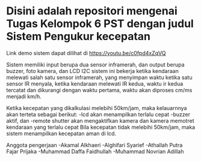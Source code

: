 # Disini adalah repositori mengenai Tugas Kelompok 6 PST dengan judul Sistem Pengukur kecepatan

Link demo sistem dapat dilihat di https://youtu.be/c0fpd4xZqVQ

Sistem memiliki input berupa dua sensor inframerah, dan output berupa buzzer, foto kamera, dan LCD I2C
sistem ini bekerja ketika kendaraan melewati salah satu sensor inframerah, yang menyimpan waktu ketika satu sensor IR menyala, ketika kendaraan melewati IR kedua, waktu ir kedua tercatat dan dikurangi dengan waktu pertama, waktu akan diproses cm/ms menjadi km/h.

Ketika kecepatan yang dikalkulasi melebihi 50km/jam, maka kelauarnnya akan terteta sebagai berikut:
-lcd akan menampilkan terlalu cepat
-buzzer aktif, dan
-remote shutter akan mengaktifkan kamera dan kamera memotret kendaraan yang terlalu cepat
Bila kecepatan tidak melebihi 50km/jam, maka sistem menampilkan kecepatan aman di lcd.

Anggota pengerjaan
-Akamal Alkhaeri
-Alghifari Syarief
-Athallah Putra Fajar Prijaka
-Muhammad Daffa Faidhullah
-Muhammad Novrian Adillah
